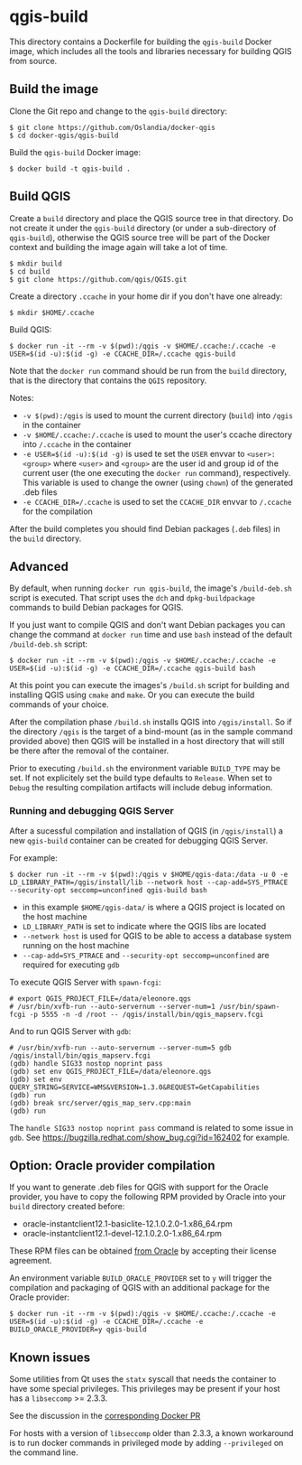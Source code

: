 # qgis-build

This directory contains a Dockerfile for building the `qgis-build` Docker image, which includes all
the tools and libraries necessary for building QGIS from source.

## Build the image

Clone the Git repo and change to the `qgis-build` directory:

```shell
$ git clone https://github.com/Oslandia/docker-qgis
$ cd docker-qgis/qgis-build
```

Build the `qgis-build` Docker image:

```shell
$ docker build -t qgis-build .
```

## Build QGIS

Create a `build` directory and place the QGIS source tree in that directory. Do not create it under
the `qgis-build` directory (or under a sub-directory of `qgis-build`), otherwise the QGIS source
tree will be part of the Docker context and building the image again will take a lot of time.

```shell
$ mkdir build
$ cd build
$ git clone https://github.com/qgis/QGIS.git
```

Create a directory `.ccache` in your home dir if you don't have one already:

```shell
$ mkdir $HOME/.ccache
```

Build QGIS:

```shell
$ docker run -it --rm -v $(pwd):/qgis -v $HOME/.ccache:/.ccache -e USER=$(id -u):$(id -g) -e CCACHE_DIR=/.ccache qgis-build
```

Note that the `docker run` command should be run from the `build` directory, that is the directory
that contains the `QGIS` repository.

Notes:

* `-v $(pwd):/qgis` is used to mount the current directory (`build`) into `/qgis` in the container
* `-v $HOME/.ccache:/.ccache` is used to mount the user's ccache directory into `/.ccache` in the container
* `-e USER=$(id -u):$(id -g)` is used te set the `USER` envvar to `<user>:<group>` where `<user>` and `<group>` are the user id and group id of the current user (the one executing the `docker run` command), respectively. This variable is used to change the owner (using `chown`) of the generated .deb files
* `-e CCACHE_DIR=/.ccache` is used to set the `CCACHE_DIR` envvar to `/.ccache` for the compilation

After the build completes you should find Debian packages (`.deb` files) in the `build` directory.

## Advanced

By default, when running `docker run qgis-build`, the image's `/build-deb.sh` script is executed.
That script uses the `dch` and `dpkg-buildpackage` commands to build Debian packages for QGIS.

If you just want to compile QGIS and don't want Debian packages you can change the command at
`docker run` time and use `bash` instead of the default `/build-deb.sh` script:

```shell
$ docker run -it --rm -v $(pwd):/qgis -v $HOME/.ccache:/.ccache -e USER=$(id -u):$(id -g) -e CCACHE_DIR=/.ccache qgis-build bash
```

At this point you can execute the images's `/build.sh` script for building and installing QGIS using
`cmake` and `make`. Or you can execute the build commands of your choice.

After the compilation phase `/build.sh` installs QGIS into `/qgis/install`. So if the directory
`/qgis` is the target of a bind-mount (as in the sample command provided above) then QGIS will be
installed in a host directory that will still be there after the removal of the container.

Prior to executing `/build.sh` the environment variable `BUILD_TYPE` may be set. If not explicitely
set the build type defaults to `Release`. When set to `Debug` the resulting compilation artifacts
will include debug information.

### Running and debugging QGIS Server

After a sucessful compilation and installation of QGIS (in `/qgis/install`) a new `qgis-build`
container can be created for debugging QGIS Server.

For example:

```shell
$ docker run -it --rm -v $(pwd):/qgis v $HOME/qgis-data:/data -u 0 -e LD_LIBRARY_PATH=/qgis/install/lib --network host --cap-add=SYS_PTRACE --security-opt seccomp=unconfined qgis-build bash
```

* in this example `$HOME/qgis-data/` is where a QGIS project is located on the host machine
* `LD_LIBRARY_PATH` is set to indicate where the QGIS libs are located
* `--network host` is used for QGIS to be able to access a database system running on the host machine
* `--cap-add=SYS_PTRACE` and `--security-opt seccomp=unconfined` are required for executing `gdb`

To execute QGIS Server with `spawn-fcgi`:

```shell
# export QGIS_PROJECT_FILE=/data/eleonore.qgs
# /usr/bin/xvfb-run --auto-servernum --server-num=1 /usr/bin/spawn-fcgi -p 5555 -n -d /root -- /qgis/install/bin/qgis_mapserv.fcgi
```

And to run QGIS Server with `gdb`:

```shell
# /usr/bin/xvfb-run --auto-servernum --server-num=5 gdb /qgis/install/bin/qgis_mapserv.fcgi
(gdb) handle SIG33 nostop noprint pass
(gdb) set env QGIS_PROJECT_FILE=/data/eleonore.qgs
(gdb) set env QUERY_STRING=SERVICE=WMS&VERSION=1.3.0&REQUEST=GetCapabilities
(gdb) run
(gdb) break src/server/qgis_map_serv.cpp:main
(gdb) run
```

The `handle SIG33 nostop noprint pass` command is related to some issue in `gdb`. See https://bugzilla.redhat.com/show_bug.cgi?id=162402 for example.

## Option: Oracle provider compilation

If you want to generate .deb files for QGIS with support for the Oracle provider, you have to copy the following RPM provided by Oracle into
your `build` directory created before:
- oracle-instantclient12.1-basiclite-12.1.0.2.0-1.x86_64.rpm
- oracle-instantclient12.1-devel-12.1.0.2.0-1.x86_64.rpm

These RPM files can be obtained [from Oracle](https://www.oracle.com/technetwork/database/database-technologies/instant-client/downloads/index.html) by accepting their license agreement.

An environment variable `BUILD_ORACLE_PROVIDER` set to `y` will trigger the compilation and packaging of QGIS with an additional package for the Oracle provider:
```shell
$ docker run -it --rm -v $(pwd):/qgis -v $HOME/.ccache:/.ccache -e USER=$(id -u):$(id -g) -e CCACHE_DIR=/.ccache -e BUILD_ORACLE_PROVIDER=y qgis-build
```

## Known issues

Some utilities from Qt uses the `statx` syscall that needs the container to have some special privileges. This privileges may be present if your host has a `libseccomp` >= 2.3.3.

See the discussion in the [corresponding Docker PR](https://github.com/moby/moby/pull/36417)

For hosts with a version of `libseccomp` older than 2.3.3, a known workaround is to run docker commands in privileged mode by adding `--privileged` on the command line.

